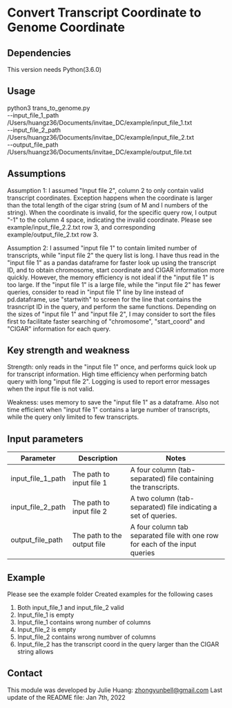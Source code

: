# Convert Transcript Coordinate to Genome Coordinate

## Dependencies
This version needs Python(3.6.0)

## Usage
python3 trans_to_genome.py \
        --input_file_1_path /Users/huangz36/Documents/invitae_DC/example/input_file_1.txt \
        --input_file_2_path /Users/huangz36/Documents/invitae_DC/example/input_file_2.txt \
        --output_file_path /Users/huangz36/Documents/invitae_DC/example/output_file.txt

## Assumptions
Assumption 1: I assumed "Input file 2", column 2 to only contain valid transcript coordinates. Exception happens when the coordinate is larger than the total length of the cigar string (sum of M and I numbers of the string). When the coordinate is invalid, for the specific query row, I output "-1" to the column 4 space, indicating the invalid coordinate. Please see example/input_file_2.2.txt row 3, and corresponding example/output_file_2.txt row 3. 

Assumption 2: I assumed "input file 1" to contain limited number of transcripts, while "input file 2" the query list is long. I have thus read in the "input file 1" as a pandas dataframe for faster look up using the transcript ID, and to obtain chromosome, start coordinate and CIGAR information more quickly. However, the memory efficiency is not ideal if the "input file 1" is too large. If the "input file 1" is a large file, while the "input file 2" has fewer queries, consider to read in "input file 1" line by line instead of pd.dataframe, use "startwith" to screen for the line that contains the trasncript ID in the query, and perform the same functions. Depending on the sizes of "input file 1" and "input file 2", I may consider to sort the files first to facilitate faster searching of "chromosome", "start_coord" and "CIGAR" information for each query.  

## Key strength and weakness
Strength: only reads in the "input file 1" once, and performs quick look up for transcript information. High time efficiency when performing batch query with long "input file 2". Logging is used to report error messages when the input file is not valid. 

Weakness: uses memory to save the "input file 1" as a dataframe. Also not time efficient when "input file 1" contains a large number of transcripts, while the query only limited to few transcripts. 

## Input parameters
| Parameter       | Description                          | Notes |
| --------------- | ------------------------------------ | ----- |
| input_file_1_path | The path to input file 1 | A four column (tab-separated) file containing the transcripts. |
| input_file_2_path | The path to input file 2 | A two column (tab-separated) file indicating a set of queries. |
| output_file_path  | The path to the output file | A four column tab separated file with one row for each of the input queries  |

## 

## Example
Please see the example folder
Created examples for the following cases
1. Both input_file_1 and input_file_2 valid
2. Input_file_1 is empty
3. Input_file_1 contains wrong number of columns
4. Input_file_2 is empty
5. Input_file_2 contains wrong numbver of columns
6. Input_file_2 has the transcript coord in the query larger than the CIGAR string allows

## Contact
This module was developed by Julie Huang: zhongyunbell@gmail.com
Last update of the README file: Jan 7th, 2022
